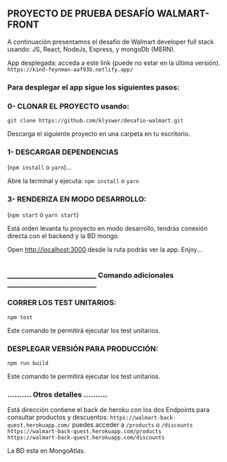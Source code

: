 ## PROYECTO DE PRUEBA DESAFÍO WALMART-FRONT

A continuación presentamos el desafío de Walmart developer full stack usando: JS, React, NodeJs, Express, y mongoDb (MERN). <br>

App desplegada: acceda a este link (puede no estar en la última versión).
`https://kind-feynman-aaf93b.netlify.app/`<br>


### Para desplegar el app sigue los siguientes pasos:

### 0- CLONAR EL PROYECTO usando: 
`git clone https://github.com/klyswer/desafio-walmart.git`

Descarga el siguiente proyecto en una carpeta en tu escritorio.
<br>

### 1- DESCARGAR DEPENDENCIAS 
(`npm install` o `yarn`)...

Abre la terminal y ejecuta: `npm install` o `yarn`
<br>

### 3- RENDERIZA EN MODO DESARROLLO: 
(`npm start` ó `yarn start`)

Está orden levanta tu proyecto en modo desarrollo, tendrás conexión directa con el backend y la BD mongo.<br>

Open [http://localhost:3000](http://localhost:3000) desde la ruta podrás ver la app. Enjoy...<br><br>



### __________________________ Comando adicionales __________________________

### CORRER LOS TEST UNITARIOS: 
`npm test`

Este comando te permitirá ejecutar los test unitarios.<br>

### DESPLEGAR VERSIÓN PARA PRODUCCIÓN:
`npm run build`

Este comando te permitirá ejecutar los test unitarios.<br>


### .......... Otros detalles ..........
Está dirección contiene el back de heroku con los dos Endpoints para consultar productos y descuentos:
`https://walmart-back-quest.herokuapp.com/` puedes acceder a `/products` o `/discounts`<br>
`https://walmart-back-quest.herokuapp.com/products`<br>
`https://walmart-back-quest.herokuapp.com/discounts`<br>

La BD esta en MongoAtlas.


